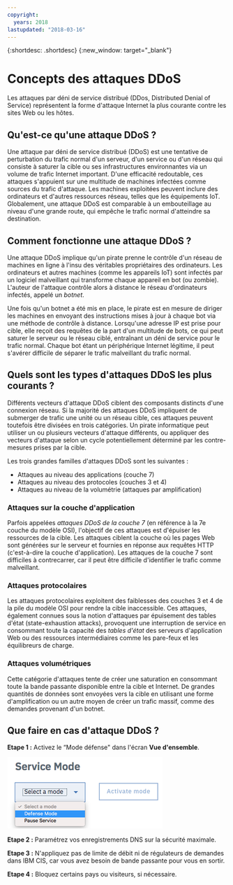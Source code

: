 ```yaml
---
copyright:
  years: 2018
lastupdated: "2018-03-16"
---
```


{:shortdesc: .shortdesc}
{:new_window: target="_blank"}

# Concepts des attaques DDoS

Les attaques par déni de service distribué (DDos, Distributed Denial of Service) représentent la forme d'attaque Internet la plus courante contre les sites Web ou les hôtes.

## Qu'est-ce qu'une attaque DDoS ?
Une attaque par déni de service distribué (DDoS) est une tentative de perturbation du trafic normal d'un serveur, d'un service ou d'un réseau qui consiste à saturer la cible ou ses infrastructures environnantes via un volume de trafic Internet important. D'une efficacité redoutable, ces attaques s'appuient sur une multitude de machines infectées comme sources du trafic d'attaque. Les machines exploitées peuvent inclure des ordinateurs et d'autres ressources réseau, telles que les équipements IoT. Globalement, une attaque DDoS est comparable à un embouteillage au niveau d'une grande route, qui empêche le trafic normal d'atteindre sa destination.

## Comment fonctionne une attaque DDoS ?
Une attaque DDoS implique qu'un pirate prenne le contrôle d'un réseau de machines en ligne à l'insu des véritables propriétaires des ordinateurs. Les ordinateurs et autres machines (comme les appareils IoT) sont infectés par un logiciel malveillant qui transforme chaque appareil en bot (ou zombie). L'auteur de l'attaque contrôle alors à distance le réseau d'ordinateurs infectés, appelé un _botnet_. 

Une fois qu'un botnet a été mis en place, le pirate est en mesure de diriger les machines en envoyant des instructions mises à jour à chaque bot via une méthode de contrôle à distance. Lorsqu'une adresse IP est prise pour cible, elle reçoit des requêtes de la part d'un multitude de bots, ce qui peut saturer le serveur ou le réseau ciblé, entraînant un déni de service pour le trafic normal. Chaque bot étant un périphérique Internet légitime, il peut s'avérer difficile de séparer le trafic malveillant du trafic normal. 

## Quels sont les types d'attaques DDoS les plus courants ?
Différents vecteurs d'attaque DDoS ciblent des composants distincts d'une connexion réseau. Si la majorité des attaques DDoS impliquent de submerger de trafic une unité ou un réseau cible, ces attaques peuvent toutefois être divisées en trois catégories. Un pirate informatique peut utiliser un ou plusieurs vecteurs d'attaque différents, ou appliquer des vecteurs d'attaque selon un cycle potentiellement déterminé par les contre-mesures prises par la cible.

Les trois grandes familles d'attaques DDoS sont les suivantes :

 * Attaques au niveau des applications (couche 7)
 * Attaques au niveau des protocoles (couches 3 et 4)
 * Attaques au niveau de la volumétrie (attaques par amplification)

###	Attaques sur la couche d'application
Parfois appelées _attaques DDoS de la couche 7_ (en référence à la 7e couche du modèle OSI), l'objectif de ces attaques est d'épuiser les ressources de la cible. Les attaques ciblent la couche où les pages Web sont générées sur le serveur et fournies en réponse aux requêtes HTTP (c'est-à-dire la couche d'application). Les attaques de la couche 7 sont difficiles à contrecarrer, car il peut être difficile d'identifier le trafic comme malveillant.

###	Attaques protocolaires
Les attaques protocolaires exploitent des faiblesses des couches 3 et 4 de la pile du modèle OSI pour rendre la cible inaccessible. Ces attaques, également connues sous la notion d'attaques par épuisement des tables d'état (state-exhaustion attacks), provoquent une interruption de service en consommant toute la capacité des _tables d'état_ des serveurs d'application Web ou des ressources intermédiaires comme les pare-feux et les équilibreurs de charge. 
  
###	Attaques volumétriques
Cette catégorie d'attaques tente de créer une saturation en consommant toute la bande passante disponible entre la cible et Internet. De grandes quantités de données sont envoyées vers la cible en utilisant une forme d'amplification ou un autre moyen de créer un trafic massif, comme des demandes provenant d'un botnet. 


## Que faire en cas d'attaque DDoS ?

**Etape 1 :** Activez le “Mode défense" dans l'écran **Vue d'ensemble**. 

![Mode défense](images/defense-mode.png)

**Etape 2 :** Paramétrez vos enregistrements DNS sur la sécurité maximale.

**Etape 3 :** N'appliquez pas de limite de débit ni de régulateurs de demandes dans IBM CIS, car vous avez besoin de bande passante pour vous en sortir.

**Etape 4 :** Bloquez certains pays ou visiteurs, si nécessaire.
